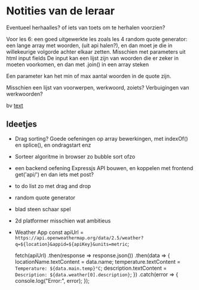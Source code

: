 # Notities van de leraar

Eventueel herhaalles? of iets van toets om te herhalen voorzien?

Voor les 6: een goed uitgewerkte les zoals les 4
random quote generator: een lange array met woorden, (uit api halen?), en dan moet je die in willekeurige volgorde achter elkaar zetten.
Misschien met parameters uit html input fields
De input kan een lijst zijn van woorden die er zeker in moeten voorkomen, en dan met .join()
in een array steken

Een parameter kan het min of max aantal woorden in de quote zijn.

Misschien een lijst van voorwerpen, werkwoord, zoiets? Verbuigingen van werkwoorden?



bv [text](https://inspirobot.me/)
## Ideetjes
- Drag sorting?
Goede oefeningen op array bewerkingen, met indexOf() en splice(), en ondragstart enz

- Sorteer algoritme in browser
zo bubble sort ofzo

- een backend oefening
Expressjs API bouwen, en koppelen met frontend
get('api/')
en dan iets met post?

- to do list
zo met drag and drop
- random quote generator
- blad steen schaar spel
- 2d platformer
misschien wat ambitieus

- Weather App
  const apiUrl = `https://api.openweathermap.org/data/2.5/weather?q=${location}&appid=${apiKey}&units=metric`;

  fetch(apiUrl)
    .then(response => response.json())
    .then(data => {
      locationName.textContent = data.name;
      temperature.textContent = `Temperature: ${data.main.temp}°C`;
      description.textContent = `Description: ${data.weather[0].description}`;
    })
    .catch(error => {
      console.log("Error:", error);
    });